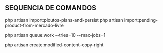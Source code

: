 ## SEQUENCIA DE COMANDOS

php artisan import:ploutos-plans-and-persist
php artisan import:pending-product-from-mercado-livre

php artisan queue:work --tries=10 --max-jobs=1

php artisan create:modified-content-copy-right
